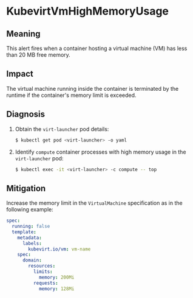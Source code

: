 # KubevirtVmHighMemoryUsage
<!-- Edited by apinnick, Nov 2022 -->

## Meaning

This alert fires when a container hosting a virtual machine (VM) has less than 20 MB free memory.

## Impact

The virtual machine running inside the container is terminated by the runtime if the container's memory limit is exceeded.

## Diagnosis

1. Obtain the `virt-launcher` pod details:

   ```bash
   $ kubectl get pod <virt-launcher> -o yaml
   ```

2. Identify `compute` container processes with high memory usage in the `virt-launcher` pod:

   ```bash
   $ kubectl exec -it <virt-launcher> -c compute -- top
   ```

## Mitigation

Increase the memory limit in the `VirtualMachine` specification as in the following example:

```yaml
spec:
  running: false
  template:
    metadata:
      labels:
        kubevirt.io/vm: vm-name
    spec:
      domain:
        resources:
          limits:
            memory: 200Mi
          requests:
            memory: 128Mi
```
